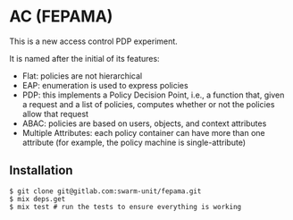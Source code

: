 # AC (FEPAMA)

This is a new access control PDP experiment.

It is named after the initial of its features:

- Flat: policies are not hierarchical
- EAP: enumeration is used to express policies
- PDP: this implements a Policy Decision Point, i.e., a function that, given a request and a list of policies, computes whether or not the policies allow that request
- ABAC: policies are based on users, objects, and context attributes
- Multiple Attributes: each policy container can have more than one attribute (for example, the policy machine is single-attribute)

## Installation

```
$ git clone git@gitlab.com:swarm-unit/fepama.git
$ mix deps.get
$ mix test # run the tests to ensure everything is working
```
